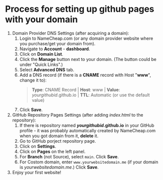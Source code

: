 # Process for setting up github pages with your domain

1. Domain Provider DNS Settings (after acquiring a domain): 
   1. Login to NameCheap.com (or any domain provider website where you purchase/get your domain from).
   2. Navigate to **Account** - **dashboard**.
   3. Click on **Domain List**.
   4. Click the **Manage** button next to your domain. (The button could be under "Quick Links".)
   5. Select **Advanced DNS** tab.
   6. Add a DNS record (if there is a **CNAME** record with Host "**www**", change it to): 
   	    > **Type**: CNAME Record | **Host**: www | **Value**: *yourgithubid*.github.io | **TTL**: Automatic (or use the default value)
   7. Click **Save**. 
2. GitHub Repository Pages Settings (after adding *index.html* to the repository): 
   1. If there is repository named ***yourgithubid*.github.io** in your GitHub profile - it was probably automatically created by NameCheap.com when you got domain from it, **delete** it.
   2. Go to GitHub porject repository page. 
   3. Click on **Settings**.
   4. Click on **Pages** on the left panel.
   5. For **Branch** (not Source), select `main`. Click **Save**.
   6. For Costom domain, enter `www.yourwebsitedomain.me` (if your domain is *yourwebsitedomain.me*.) Click **Save**.
3.  Enjoy your first website!
